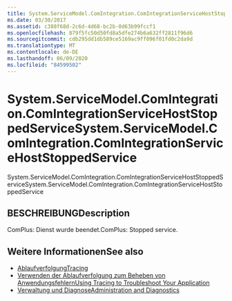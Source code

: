 ```yaml
---
title: System.ServiceModel.ComIntegration.ComIntegrationServiceHostStoppedService
ms.date: 03/30/2017
ms.assetid: c388f68d-2c6d-4d68-bc2b-0d63b99fccf1
ms.openlocfilehash: 879f5fc50d50fd8a5dfe274b6a632ff2811f96d6
ms.sourcegitcommit: cdb295dd1db589ce5169ac9ff096f01fd0c2da9d
ms.translationtype: MT
ms.contentlocale: de-DE
ms.lasthandoff: 06/09/2020
ms.locfileid: "84599502"
---
```

# <a name="systemservicemodelcomintegrationcomintegrationservicehoststoppedservice"></a><span data-ttu-id="3c398-102">System.ServiceModel.ComIntegration.ComIntegrationServiceHostStoppedService</span><span class="sxs-lookup"><span data-stu-id="3c398-102">System.ServiceModel.ComIntegration.ComIntegrationServiceHostStoppedService</span></span>
<span data-ttu-id="3c398-103">System.ServiceModel.ComIntegration.ComIntegrationServiceHostStoppedService</span><span class="sxs-lookup"><span data-stu-id="3c398-103">System.ServiceModel.ComIntegration.ComIntegrationServiceHostStoppedService</span></span>  
  
## <a name="description"></a><span data-ttu-id="3c398-104">BESCHREIBUNG</span><span class="sxs-lookup"><span data-stu-id="3c398-104">Description</span></span>  
 <span data-ttu-id="3c398-105">ComPlus: Dienst wurde beendet.</span><span class="sxs-lookup"><span data-stu-id="3c398-105">ComPlus: Stopped service.</span></span>  
  
## <a name="see-also"></a><span data-ttu-id="3c398-106">Weitere Informationen</span><span class="sxs-lookup"><span data-stu-id="3c398-106">See also</span></span>

- [<span data-ttu-id="3c398-107">Ablaufverfolgung</span><span class="sxs-lookup"><span data-stu-id="3c398-107">Tracing</span></span>](index.md)
- [<span data-ttu-id="3c398-108">Verwenden der Ablaufverfolgung zum Beheben von Anwendungsfehlern</span><span class="sxs-lookup"><span data-stu-id="3c398-108">Using Tracing to Troubleshoot Your Application</span></span>](using-tracing-to-troubleshoot-your-application.md)
- [<span data-ttu-id="3c398-109">Verwaltung und Diagnose</span><span class="sxs-lookup"><span data-stu-id="3c398-109">Administration and Diagnostics</span></span>](../index.md)
